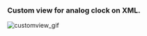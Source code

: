### Custom view for analog clock on XML.
![customview_gif](https://s7.ezgif.com/tmp/ezgif-7-2852f70107.gif)
